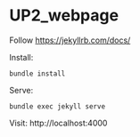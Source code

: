 # UP2_webpage
Follow https://jekyllrb.com/docs/

Install:
```
bundle install
```
Serve:
```
bundle exec jekyll serve
```
Visit: http://localhost:4000

